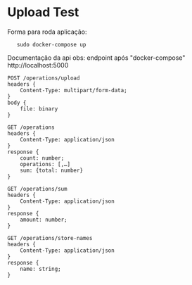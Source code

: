 # Upload Test

Forma para roda aplicação:

```
   sudo docker-compose up
```

Documentação da api
obs: endpoint após "docker-compose" http://localhost:5000

```
POST /operations/upload
headers {
    Content-Type: multipart/form-data;
}
body {
    file: binary
}
```

```
GET /operations
headers {
    Content-Type: application/json
}
response {
    count: number;
    operations: [,…]
    sum: {total: number}
}
```

```
GET /operations/sum
headers {
    Content-Type: application/json
}
response {
    amount: number;
}
```

```
GET /operations/store-names
headers {
    Content-Type: application/json
}
response {
    name: string;
}
```

